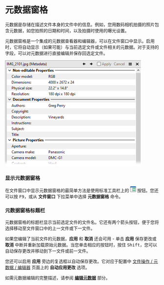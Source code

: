 # 元数据窗格

元数据是存储在描述文件本身的文件中的信息。例如，您用数码相机拍摄的照片包含元数据，如您拍照的日期和时间，以及拍摄时使用的曝光设置。

元数据窗格是一个集成的元数据查看器和编辑器，可以在文件窗口中显示。启用时，它将自动显示（如果可能）与当前选定文件或文件相关的元数据。对于支持的字段，可以对元数据进行直接编辑并保存回选定文件。

![](/Manual/images/media/13/metadata_example.png) 

### 显示元数据窗格

在文件窗口中显示元数据窗格的最简单方法是使用标准工具栏上的 ![](/Manual/images/media/13/metapane_button.png) 按钮。您还可以按 <kbd>F9</kbd>，或从 **文件窗口** 下拉菜单中选择 **元数据窗格** 命令。

### 元数据窗格标题栏

元数据窗格的标题栏显示当前选定文件的文件名。它还有两个箭头按钮，便于您将选择移动至文件窗口中的上一文件或下一文件。

如果您编辑了当前文件的元数据，**应用** 和 **取消** 还会可用 - 单击 **应用** 保存更改或 **取消** 中断并重新加载原始元数据。当您单击相应的按钮时，按住 <kbd>Shift</kbd>，您可以自动保存更改并移动到下一文件或前一文件。

您还可以启用 **应用** 旁边的复选框以自动保存更改。它对应于配置中 [文件操作 / 元数据 / 编辑器](/Manual/preferences/preferences_categories/file_operations/metadata/README.zh.md) 页面上的 **自动应用更改** 选项。

如需元数据编辑的完整描述，请参阅 **[编辑元数据](/Manual/file_operations/editing_metadata/README.zh.md)** 部分。